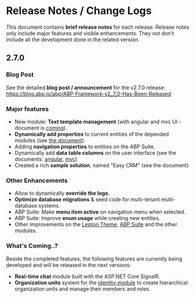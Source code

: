 # Release Notes / Change Logs

This document contains **brief release notes** for each release. Release notes only include major features and visible enhancements. They not don't include all the development done in the related version.

## 2.7.0

### Blog Post

See the detailed **blog post / announcement** for the v2.7.0 release:  https://blog.abp.io/abp/ABP-Framework-v2_7_0-Has-Been-Released 

### Major features

* New module: **Text template management** (with angular and mvc UI - document is [coming](modules/text-template-management.md)).
* **Dynamically add properties** to current entities of the depended modules (see [the document](guides/module-entity-extensions.md))
* Adding **navigation properties** to entities on the ABP Suite.
* Dynamically add **data table columns** on the user interface (see the documents: [angular](ui/angular/data-table-column-extensions.md), [mvc](ui/aspnetcore/data-table-column-extensions.md))
* Created a rich **sample solution**, named "Easy CRM" (see the document)

### Other Enhancements

* Allow to dynamically **override the logo**.
* **Optimize database migrations** & seed code for multi-tenant multi-database systems.
* ABP Suite: Make **menu item active** on navigation menu when selected.
* ABP Suite: Improve **enum usage** while creating new entities.
* Other improvements on the [Lepton Theme](https://commercial.abp.io/themes), [ABP Suite](https://commercial.abp.io/tools/suite) and the other modules.

### What's Coming..?

Beside the completed features, the following features are currently being developed and will be released in the next versions:

* **Real-time chat** module built with the ASP.NET Core SignalR.
* **Organization units** system for the [identity module](modules/identity.md) to create hierarchical organization units and manage their members and roles.